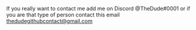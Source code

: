 If you really want to contact me add me on Discord @TheDude#0001 or if you are that type of person contact this email thedudegithubcontact@gmail.com
